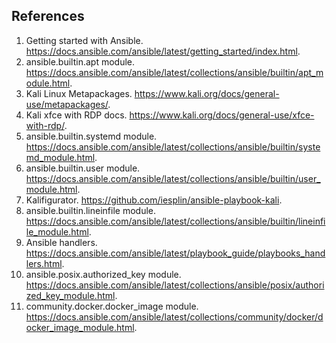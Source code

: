 ## References
1. Getting started with Ansible. https://docs.ansible.com/ansible/latest/getting_started/index.html.
1. ansible.builtin.apt module. https://docs.ansible.com/ansible/latest/collections/ansible/builtin/apt_module.html.
1. Kali Linux Metapackages. https://www.kali.org/docs/general-use/metapackages/.
1. Kali xfce with RDP docs. https://www.kali.org/docs/general-use/xfce-with-rdp/.
1. ansible.builtin.systemd module. https://docs.ansible.com/ansible/latest/collections/ansible/builtin/systemd_module.html.
1. ansible.builtin.user module. https://docs.ansible.com/ansible/latest/collections/ansible/builtin/user_module.html.
1. Kalifigurator. https://github.com/iesplin/ansible-playbook-kali.
1. ansible.builtin.lineinfile module. https://docs.ansible.com/ansible/latest/collections/ansible/builtin/lineinfile_module.html.
1. Ansible handlers. https://docs.ansible.com/ansible/latest/playbook_guide/playbooks_handlers.html.
1. ansible.posix.authorized_key module. https://docs.ansible.com/ansible/latest/collections/ansible/posix/authorized_key_module.html.
1. community.docker.docker_image module. https://docs.ansible.com/ansible/latest/collections/community/docker/docker_image_module.html.
